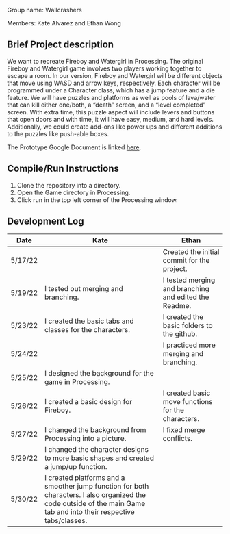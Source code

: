 Group name: Wallcrashers

Members: Kate Alvarez and Ethan Wong

## Brief Project description
We want to recreate Fireboy and Watergirl in Processing. The original Fireboy and Watergirl game involves two players working together to escape a room. In our version, Fireboy and Watergirl will be different objects that move using WASD and arrow keys, respectively. 
Each character will be programmed under a Character class, which has a jump feature and a die feature. We will have puzzles and platforms as well as pools of lava/water that can kill either one/both, a “death” screen, and a “level completed” screen. 
With extra time, this puzzle aspect will include levers and buttons that open doors and with time, it will have easy, medium, and hard levels. Additionally, we could create add-ons like power ups and different additions to the puzzles like push-able boxes.

The Prototype Google Document is linked [here](https://docs.google.com/document/d/11r0vwaMjeIKi1Fcn6KsxP72kj12YtNphz2ERwZSUVpM/edit?usp=sharing).

## Compile/Run Instructions
1. Clone the repository into a directory.
2. Open the Game directory in Processing.
3. Click run in the top left corner of the Processing window.

## Development Log
| Date        | Kate           | Ethan  |
| --- | --- | --- |
| 5/17/22 |  | Created the initial commit for the project. |
| 5/19/22 | I tested out merging and branching. | I tested merging and branching and edited the Readme. |
| 5/23/22 | I created the basic tabs and classes for the characters. | I created the basic folders to the github. |
| 5/24/22 | | I practiced more merging and branching. |
| 5/25/22 | I designed the background for the game in Processing. |  |
| 5/26/22 | I created a basic design for Fireboy. | I created basic move functions for the characters. |
| 5/27/22 | I changed the background from Processing into a picture. | I fixed merge conflicts. |
| 5/29/22 | I changed the character designs to more basic shapes and created a jump/up function. |  |
|5/30/22| I created platforms and a smoother jump function for both characters. I also organized the code outside of the main Game tab and into their respective tabs/classes.|  |

